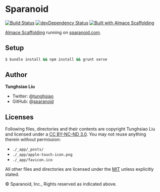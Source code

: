 # Sparanoid
[![Build Status](https://travis-ci.org/sparanoid/sparanoid.com.svg)](https://travis-ci.org/sparanoid/sparanoid.com)
[![devDependency Status](https://david-dm.org/sparanoid/sparanoid.com/dev-status.svg)](https://david-dm.org/sparanoid/sparanoid.com#info=devDependencies)
[![Built with Almace Scaffolding](https://d349cztnlupsuf.cloudfront.net/amsf-badge.svg)](https://sparanoid.com/lab/amsf/)

[Almace Scaffolding](https://github.com/sparanoid/almace-scaffolding/) running on [sparanoid.com](https://sparanoid.com/).

## Setup

```sh
$ bundle install && npm install && grunt serve
```

## Author

**Tunghsiao Liu**

- Twitter: @[tunghsiao](http://twitter.com/tunghsiao)
- GitHub: @[sparanoid](http://github.com/sparanoid)

## Licenses

Following files, directories and their contents are copyright Tunghsiao Liu and licensed under a [CC BY-NC-ND 3.0](http://creativecommons.org/licenses/by-nc-nd/3.0/). You may not reuse anything therein without permission:

- `./_app/_posts/`
- `./_app/apple-touch-icon.png`
- `./_app/favicon.ico`

All other files and directories are licensed under the [MIT](http://www.opensource.org/licenses/mit-license.php) unless explicitly stated.

© Sparanoid, Inc., Rights reserved as indicated above.

